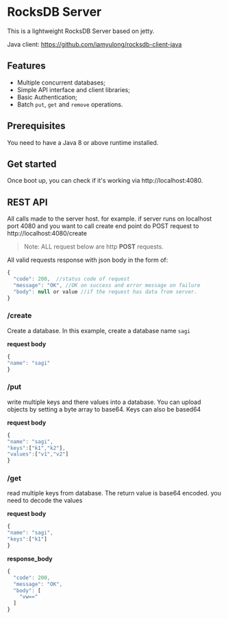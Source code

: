 # RocksDB Server

This is a lightweight RocksDB Server based on jetty.

Java client: https://github.com/iamyulong/rocksdb-client-java

## Features

* Multiple concurrent databases;
* Simple API interface and client libraries;
* Basic Authentication;
* Batch `put`, `get` and `remove` operations.

## Prerequisites

You need to have a Java 8 or above runtime installed.

## Get started


Once boot up, you can check if it's working via http://localhost:4080.

## REST API

All calls made to the server host. for example. if server runs on localhost port 4080 and you want to call create end point do POST request to http://localhost:4080/create

> Note: ALL request below are http __POST__ requests.

All valid requests response with json body in the form of:

```javascript
{
  "code": 200,  //status code of request
  "message": "OK", //OK on success and error message on failure
  "body": null or value //if the request has data from server.
}
```


### /create

Create a database. In this example, create a database name `sagi`

__request body__

```javascript
{
"name": "sagi"
}
```

### /put 

write multiple keys and there values into a database. You can upload objects by setting a byte array to base64. Keys can also be based64

__request body__

```javascript
{
"name": "sagi",
"keys":["k1","k2"],
"values":["v1","v2"]
}
```

### /get 

read multiple keys from database. The return value is base64 encoded. you need to decode the values

__request body__

```javascript
{
"name": "sagi",
"keys":["k1"]
}
```

__response_body__

```javascript
{
  "code": 200,
  "message": "OK",
  "body": [
    "vw=="
  ]
}
```

